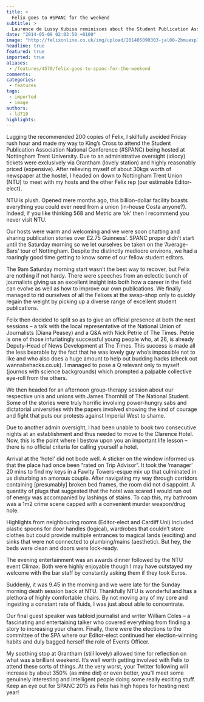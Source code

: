 ```yaml
---
title: >
  Felix goes to #SPANC for the weekend
subtitle: >
  Laurence de Lussy Kubisa reminisces about the Student Publication Association National Conference
date: "2014-05-09 02:03:50 +0100"
image: "http://felixonline.co.uk/img/upload/201405090303-jal08-2bmuesp7iqai9dye.jpg"
headline: true
featured: true
imported: true
aliases:
 - /features/4570/felix-goes-to-spanc-for-the-weekend
comments:
categories:
 - features
tags:
 - imported
 - image
authors:
 - ld710
highlights:
---
```


Lugging the recommended 200 copies of Felix, I skilfully avoided Friday rush hour and made my way to King’s Cross to attend the Student Publication Association National Conference (#SPANC) being hosted at Nottingham Trent University. Due to an administrative oversight (idiocy) tickets were exclusively via Grantham (lovely station) and highly reasonably priced (expensive). After relieving myself of about 30kgs worth of newspaper at the hostel, I headed on down to Nottingham Trent Union (NTU) to meet with my hosts and the other Felix rep (our estimable Editor-elect).

NTU is plush. Opened mere months ago, this billion-dollar facility boasts everything you could ever need from a union (in-house Costa anyone?). Indeed, if you like thinking 568 and Metric are ‘ok’ then I recommend you never visit NTU.

Our hosts were warm and welcoming and we were soon chatting and sharing publication stories over £2.75 Guinness’. SPANC proper didn’t start until the Saturday morning so we let ourselves be taken on the ‘Average-Bars’ tour of Nottingham. Despite the distinctly mediocre environs, we had a roaringly good time getting to know some of our fellow student editors.

The 9am Saturday morning start wasn’t the best way to recover, but Felix are nothing if not hardy. There were speeches from an eclectic bunch of journalists giving us an excellent insight into both how a career in the field can evolve as well as how to improve our own publications. We finally managed to rid ourselves of all the Felixes at the swap-shop only to quickly regain the weight by picking up a diverse range of excellent student publications.

Felix then decided to split so as to give an official presence at both the next sessions – a talk with the local representative of the National Union of Journalists (Diana Peasey) and a Q&A with Nick Petrie of The Times. Petrie is one of those infuriatingly successful young people who, at 26, is already Deputy-Head of News Development at The Times. This success is made all the less bearable by the fact that he was lovely guy who’s impossible not to like and who also does a huge amount to help out budding hacks (check out wannabehacks.co.uk). I managed to pose a Q relevant only to myself (journos with science backgrounds) which prompted a palpable collective eye-roll from the others.

We then headed for an afternoon group-therapy session about our respective unis and unions with James Thornhill of The National Student. Some of the stories were truly horrific involving power-hungry sabs and dictatorial universities with the papers involved showing the kind of courage and fight that puts our protests against Imperial West to shame.

Due to another admin oversight, I had been unable to book two consecutive nights at an establishment and thus needed to move to the Clarence Hotel. Now, this is the point where I bestow upon you an important life lesson – there is no official criteria for calling yourself a hotel.

Arrival at the ‘hotel’ did not bode well. A sticker on the window informed us that the place had once been “rated on Trip Advisor”. It took the ‘manager’ 20 mins to find my keys in a Fawlty Towers-esque mix up that culminated in us disturbing an amorous couple. After navigating my way through corridors containing [presumably] broken bed frames, the room did not disappoint. A quantity of plugs that suggested that the hotel was scared I would run out of energy was accompanied by lashings of stains. To cap this, my bathroom was a 1m2 crime scene capped with a convenient murder weapon/drug hole.

Highlights from neighbouring rooms (Editor-elect and Cardiff Uni) included plastic spoons for door handles (logical), wardrobes that couldn’t store clothes but could provide multiple entrances to magical lands (exciting) and sinks that were not connected to plumbing/mains (aesthetic). But hey, the beds were clean and doors were lock-ready.

The evening entertainment was an awards dinner followed by the NTU event Climax. Both were highly enjoyable though I may have outstayed my welcome with the bar staff by constantly asking them if they took Euros.

Suddenly, it was 9.45 in the morning and we were late for the Sunday morning death session back at NTU. Thankfully NTU is wonderful and has a plethora of highly comfortable chairs. By not moving any of my core and ingesting a constant rate of fluids, I was just about able to concentrate.

Our final guest speaker was tabloid journalist and writer William Coles – a fascinating and entertaining talker who covered everything from finding a story to increasing your charm. Finally, there were the elections to the committee of the SPA where our Editor-elect continued her election-winning habits and duly bagged herself the role of Events Officer.

My soothing stop at Grantham (still lovely) allowed time for reflection on what was a brilliant weekend. It’s well worth getting involved with Felix to attend these sorts of things. At the very worst, your Twitter following will increase by about 350% (as mine did) or even better, you’ll meet some genuinely interesting and intelligent people doing some really exciting stuff. Keep an eye out for SPANC 2015 as Felix has high hopes for hosting next year!
